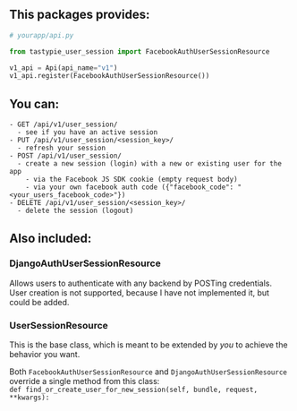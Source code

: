 ## This packages provides:

```python
# yourapp/api.py

from tastypie_user_session import FacebookAuthUserSessionResource

v1_api = Api(api_name="v1")
v1_api.register(FacebookAuthUserSessionResource())
```

## You can:

```
- GET /api/v1/user_session/
  - see if you have an active session
- PUT /api/v1/user_session/<session_key>/
  - refresh your session
- POST /api/v1/user_session/
  - create a new session (login) with a new or existing user for the app
    - via the Facebook JS SDK cookie (empty request body)
    - via your own facebook auth code ({"facebook_code": "<your_users_facebook_code>"})
- DELETE /api/v1/user_session/<session_key>/
  - delete the session (logout)
```


## Also included:

### DjangoAuthUserSessionResource

Allows users to authenticate with any backend by POSTing credentials.  
User creation is not supported, because I have not implemented it, but could be added.

### UserSessionResource

This is the base class, which is meant to be extended by _you_ to achieve the behavior you want.

Both `FacebookAuthUserSessionResource` and `DjangoAuthUserSessionResource` override a single method from this class:  
`def find_or_create_user_for_new_session(self, bundle, request, **kwargs):`



